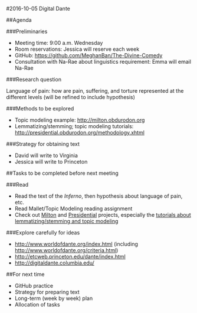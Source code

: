 #2016-10-05 Digital Dante

##Agenda

###Preliminaries

* Meeting time: 9:00 a.m. Wednesday
* Room reservations: Jessica will reserve each week
* GitHub: <https://github.com/MeghanBan/The-Divine-Comedy>
* Consultation with Na-Rae about linguistics requirement: Emma will email Na-Rae

###Research question

Language of pain: how are pain, suffering, and torture represented at the different levels (will be refined to include hypothesis)

###Methods to be explored

* Topic modeling example: <http://milton.obdurodon.org>
* Lemmatizing/stemming; topic modeling tutorials: <http://presidential.obdurodon.org/methodology.xhtml>

###Strategy for obtaining text

* David will write to Virginia
* Jessica will write to Princeton

##Tasks to be completed before next meeting

###Read

* Read the text of the *Inferno*, then hypothesis about language of pain, etc.
* Read Mallet/Topic Modeling reading assignment
* Check out [Milton](http://milton.obdurodon.org) and [Presidential](http://presidential.obdurodon.org) projects, especially the [tutorials about lemmatizing/stemming and topic modeling](http://presidential.obdurodon.org/methodology.xhtml)

###Explore carefully for ideas

* <http://www.worldofdante.org/index.html> (including <http://www.worldofdante.org/criteria.html>)
* <http://etcweb.princeton.edu/dante/index.html> 
* <http://digitaldante.columbia.edu/>

##For next time
* GitHub practice
* Strategy for preparing text
* Long-term (week by week) plan
* Allocation of tasks